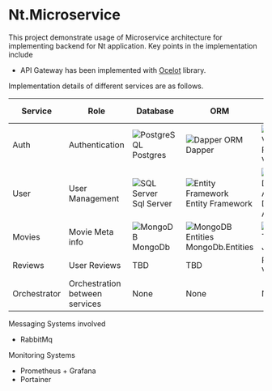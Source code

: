 # Nt.Microservice

This project demonstrate usage of Microservice architecture for implementing backend for Nt application. Key points in the implementation include

- API Gateway has been implemented with [Ocelot](https://ocelot.readthedocs.io/en/latest/) library.

Implementation details of different services are as follows.

| Service | Role            | Database   | ORM              | Model Validation  | Entity Mapping | Unit Test | Mock        | Logger  |
| ------- | --------------- | ---------- | ---------------- | ----------------- | -------------- | --------- | ----------- | ------- |
| Auth    | Authentication  | ![PostgreSQL](https://img.shields.io/badge/PostgreSQL-316192?style=flat&logo=postgresql&logoColor=white) <br> Postgres   | ![Dapper ORM](https://img.shields.io/badge/Dapper-512BD4?style=flat&logo=.net&logoColor=white) <br> Dapper           | ![Fluent Validation](https://img.shields.io/badge/Fluent%20Validation-512BD4?style=flat&logo=.net&logoColor=white) <br> Fluent Validation | ![Mapster](https://img.shields.io/badge/Mapster-4B8BBE?style=flat&logo=.net&logoColor=white) <br> Mapster        | ![NUnit](https://img.shields.io/badge/NUnit-00BFFF?style=flat&logo=nunit&logoColor=white) <br> NUnit     | NSubstitute | NLog    |
| User    | User Management |![SQL Server](https://img.shields.io/badge/SQL%20Server-CC2927?style=plastic&logo=microsoft-sql-server&logoColor=white) <br> Sql Server | ![Entity Framework](https://img.shields.io/badge/Entity%20Framework-512BD4?style=flat&logo=.net&logoColor=white) <br> Entity Framework | ![.NET Data Annotations](https://img.shields.io/badge/.NET%20Data%20Annotations-512BD4?style=flat&logo=.net&logoColor=white) <br> Data Annotations  | ![AutoMapper](https://img.shields.io/badge/AutoMapper-007ACC?style=flat&logo=.net&logoColor=white) <br> Automapper     | ![xUnit](https://img.shields.io/badge/xUnit-00BFFF?style=flat&logo=xunit&logoColor=white) <br> XUnit     | Moq         | SeriLog |
| Movies  | Movie Meta info | ![MongoDB](https://img.shields.io/badge/MongoDB-47A248?style=flat&logo=mongodb&logoColor=white) <br> MongoDb    | ![MongoDB Entities](https://img.shields.io/badge/MongoDB%20Entities-47A248?style=flat&logo=mongodb&logoColor=white) <br> MongoDb.Entities | ![JSON.NET](https://img.shields.io/badge/JSON.NET-7C7C7C?style=flat&logo=json&logoColor=white) <br> Json.Net  | ![ValueInjecter](https://img.shields.io/badge/ValueInjecter-4B8BBE?style=flat&logo=.net&logoColor=white) <br> ValueInjector     | ![MSTest](https://img.shields.io/badge/MSTest-00BFFF?style=flat&logo=visual-studio&logoColor=white) <br> MsTest    | FakeItEasy  | Microsoft.Extensions.Logging     |
| Reviews | User Reviews    | TBD        | TBD              | Fluent Validation | Automapper     | MsTest    | Rhinomock   | TBD     |
| Orchestrator | Orchestration between services    | None        | None              | None | None     | MsTest    | None   | TBD     |


Messaging Systems involved

 - RabbitMq


Monitoring Systems

 - Prometheus + Grafana
 - Portainer
